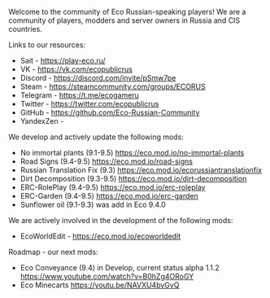 Welcome to the community of Eco Russian-speaking players!
We are a community of players, modders and server owners in Russia and CIS countries.

Links to our resources:
- Sait - https://play-eco.ru/
- VK - https://vk.com/ecopublicrus
- Discord - https://discord.com/invite/pSmw7pe
- Steam - https://steamcommunity.com/groups/ECORUS
- Telegram - https://t.me/ecogameru
- Twitter - https://twitter.com/ecopublicrus
- GitHub - https://github.com/Eco-Russian-Community
- YandexZen -

We develop and actively update the following mods:
- No immortal plants (9.1-9.5) https://eco.mod.io/no-immortal-plants
- Road Signs (9.4-9.5) https://eco.mod.io/road-signs
- Russian Translation Fix (9.3) https://eco.mod.io/ecorussiantranslationfix
- Dirt Decomposition (9.3-9.5) https://eco.mod.io/dirt-decomposition
- ERC-RolePlay (9.4-9.5) https://eco.mod.io/erc-roleplay
- ERC-Garden (9.4-9.5) https://eco.mod.io/erc-garden
- Sunflower oil (9.1-9.3) was add in Eco 9.4.0

We are actively involved in the development of the following mods:
- EcoWorldEdit - https://eco.mod.io/ecoworldedit

Roadmap - our next mods:
- Eco Conveyance (9.4) in Develop, current status alpha 1.1.2 https://www.youtube.com/watch?v=B0hZg4ORoGY
- Eco Minecarts https://youtu.be/NAVXU4bvGvQ 
